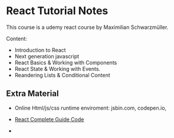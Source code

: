# React Tutorial Notes

This course is a udemy react course by Maximilian Schwarzmüller.

Content:

- Introduction to React
- Next generation javascript
- React Basics & Working with Components
- React State & Working with Events.
- Reandering Lists & Conditional Content

## Extra Material

- Online Html/js/css runtime enviroment: jsbin.com, codepen.io,
- [React Complete Guide Code](https://github.com/academind/react-complete-guide-code/tree/03-react-basics-working-with-components/code)

-

